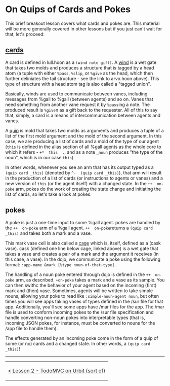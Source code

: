 # On Quips of Cards and Pokes
This brief breakout lesson covers what cards and pokes are. This material will be more generally covered in other lessons but if you just can't wait for that, let's proceed:

## [cards](https://github.com/urbit/urbit/blob/0f069a08e83dd0bcb2eea2e91ed611f0074ecbf8/pkg/arvo/sys/lull.hoon#L1660)
A card is defined in lull.hoon as a `(wind note gift)`.  A [wind](https://github.com/urbit/urbit/blob/master/pkg/arvo/sys/arvo.hoon#L122) is a wet gate that takes two molds and produces a structure that is tagged by a head atom (a tuple with either `%pass`, `%slip`, or `%give` as the head, which then further deliniates the tail structure - see the link to arvo.hoon above). This type of structure with a head atom tag is also called a "tagged union".

Basically, winds are used to communicate between vanes, including messages from %gall to %gall (between agents) and so on. Vanes that need something from another vane request it by `%pass`ing a note. The produced result is `%give`n as a gift back to the requester.  All of this to say that, simply, a card is a means of intercommunication between agents and vanes.

A [quip](https://urbit.org/docs/reference/library/1c/#quip) is mold that takes two molds as arguments and produces a tuple of a list of the first mold argument and the mold of the second argument. In this case, we are producing a list of cards and a mold of the type of our agent (`this` is defined in the alias section of all %gall agents as the whole core to which it refers - `+*  this  .`, and as a note `_noun` produces "the type of the noun", which is in our case `this`).

In other words, whenever you see an arm that has its output typed as a `(quip card _this)` (denoted by `^-  (quip card _this)`), that arm will result in the production of a list of cards (or instructions to agents or vanes) and a new version of `this` (or the agent itself) with a changed state. In the `++  on-poke` arm, pokes do the work of creating the state change and initiating the list of cards, so let's take a look at pokes.

## pokes
A poke is just a one-time input to some %gall agent. pokes are handled by the `++  on-poke` arm of a %gall agent. `++  on-poke`returns a `(quip card _this)` and takes both a mark and a vase.

This mark vase cell is also called a [cage](https://github.com/urbit/urbit/blob/0f069a08e83dd0bcb2eea2e91ed611f0074ecbf8/pkg/arvo/sys/arvo.hoon#L45) which is, itself, defined as a (cask vase). cask (defined one line below cage, linked above) is a wet gate that takes a vase and creates a pair of a mark and the argument it receives (in this case, a vase). In the dojo, we communicate a poke using the following format: `:app-name &mark [%type noun-of-that-type]`.

The handling of a noun poke entered through dojo is defined in the `++  on-poke` arm, as described. `+on-poke` takes a mark and a vase as its sample. You can then swithc the behavior of your agent based on the incoming (first) mark and (then) vase. Sometimes, agents will be written to take simple nouns, allowing your poke to read like `:simple-noun-agent noun`, but often times you will see apps taking vases of types defined in the /sur file for that app. Additionally, you'll see some apps have /mar files for the app. The /mar file is used to conform incoming pokes to the /sur file specification and handle converting non-noun pokes into interpretable types (that is, incoming JSON pokes, for instance, must be converted to nouns for the /app file to handle them).

The effects generated by an incoming poke come in the form of a quip of some (or no) cards and a changed state. In other words, a `(quip card _this)`!

<hr>
<table>
<tr>
<td>

[< Lesson 2 - TodoMVC on Urbit (sort of)](./lesson2-todomvc-on-urbit-sortof.md)
</td>
</tr>
</table>